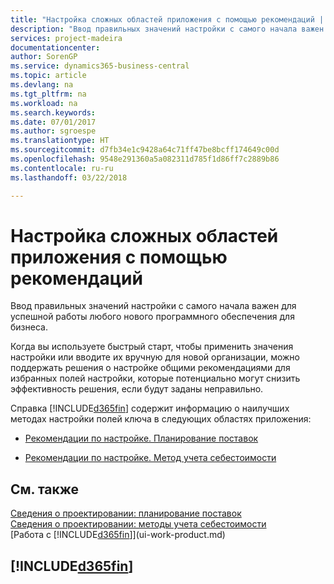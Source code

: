 ```yaml
---
title: "Настройка сложных областей приложения с помощью рекомендаций | Документы Майкрософт"
description: "Ввод правильных значений настройки с самого начала важен для успешной работы любого нового программного обеспечения для бизнеса."
services: project-madeira
documentationcenter: 
author: SorenGP
ms.service: dynamics365-business-central
ms.topic: article
ms.devlang: na
ms.tgt_pltfrm: na
ms.workload: na
ms.search.keywords: 
ms.date: 07/01/2017
ms.author: sgroespe
ms.translationtype: HT
ms.sourcegitcommit: d7fb34e1c9428a64c71ff47be8bcff174649c00d
ms.openlocfilehash: 9548e291360a5a082311d785f1d86ff7c2889b86
ms.contentlocale: ru-ru
ms.lasthandoff: 03/22/2018

---
```

# <a name="set-up-complex-application-areas-using-best-practices"></a>Настройка сложных областей приложения с помощью рекомендаций
Ввод правильных значений настройки с самого начала важен для успешной работы любого нового программного обеспечения для бизнеса.  

 Когда вы используете быстрый старт, чтобы применить значения настройки или вводите их вручную для новой организации, можно поддержать решения о настройке общими рекомендациями для избранных полей настройки, которые потенциально могут снизить эффективность решения, если будут заданы неправильно.  

 Справка [!INCLUDE[d365fin](includes/d365fin_md.md)] содержит информацию о наилучших методах настройки полей ключа в следующих областях приложения:  

-   [Рекомендации по настройке. Планирование поставок](setup-best-practices-supply-planning.md)  

-   [Рекомендации по настройке. Метод учета себестоимости](setup-best-practices-costing-method.md)  

## <a name="see-also"></a>См. также  
[Сведения о проектировании: планирование поставок](design-details-supply-planning.md)   
[Сведения о проектировании: методы учета себестоимости](design-details-costing-methods.md)  
[Работа с [!INCLUDE[d365fin](includes/d365fin_md.md)]](ui-work-product.md)

## [!INCLUDE[d365fin](includes/free_trial_md.md)]  
 

